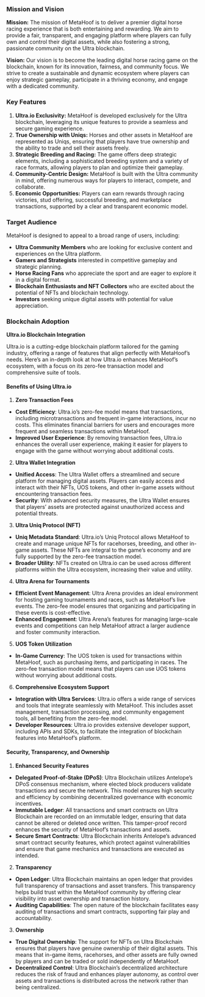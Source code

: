 ### Mission and Vision

**Mission:** The mission of MetaHoof is to deliver a premier digital horse racing experience that is both entertaining
and rewarding. We aim to provide a fair, transparent, and engaging platform where players can fully own and control
their digital assets, while also fostering a strong, passionate community on the Ultra blockchain.

**Vision:** Our vision is to become the leading digital horse racing game on the blockchain, known for its innovation,
fairness, and community focus. We strive to create a sustainable and dynamic ecosystem where players can enjoy strategic
gameplay, participate in a thriving economy, and engage with a dedicated community.

### Key Features

1. **Ultra.io Exclusivity:** MetaHoof is developed exclusively for the Ultra blockchain, leveraging its unique features
   to provide a seamless and secure gaming experience.
2. **True Ownership with Uniqs:** Horses and other assets in MetaHoof are represented as Uniqs, ensuring that players
   have
   true ownership and the ability to trade and sell their assets freely.
3. **Strategic Breeding and Racing:** The game offers deep strategic elements, including a sophisticated breeding system
   and a variety of race formats, allowing players to plan and optimize their gameplay.
4. **Community-Centric Design:** MetaHoof is built with the Ultra community in mind, offering numerous ways for players
   to interact, compete, and collaborate.
5. **Economic Opportunities:** Players can earn rewards through racing victories, stud offering, successful breeding,
   and marketplace
   transactions, supported by a clear and transparent economic model.

### Target Audience

MetaHoof is designed to appeal to a broad range of users, including:

- **Ultra Community Members** who are looking for exclusive content and experiences on the Ultra platform.
- **Gamers and Strategists** interested in competitive gameplay and strategic planning.
- **Horse Racing Fans** who appreciate the sport and are eager to explore it in a digital format.
- **Blockchain Enthusiasts and NFT Collectors** who are excited about the potential of NFTs and blockchain technology.
- **Investors** seeking unique digital assets with potential for value appreciation.

### Blockchain Adoption

**Ultra.io Blockchain Integration**

Ultra.io is a cutting-edge blockchain platform tailored for the gaming industry, offering a range of features that align
perfectly with MetaHoof’s needs. Here’s an in-depth look at how Ultra.io enhances MetaHoof’s ecosystem, with a focus on
its zero-fee transaction model and comprehensive suite of tools.

#### **Benefits of Using Ultra.io**

1. **Zero Transaction Fees**

- **Cost Efficiency**: Ultra.io’s zero-fee model means that transactions, including microtransactions and frequent
  in-game interactions, incur no costs. This eliminates financial barriers for users and encourages more frequent and
  seamless transactions within MetaHoof.
- **Improved User Experience**: By removing transaction fees, Ultra.io enhances the overall user experience, making it
  easier for players to engage with the game without worrying about additional costs.

2. **Ultra Wallet Integration**

- **Unified Access**: The Ultra Wallet offers a streamlined and secure platform for managing digital assets. Players can
  easily access and interact with their NFTs, UOS tokens, and other in-game assets without encountering transaction
  fees.
- **Security**: With advanced security measures, the Ultra Wallet ensures that players’ assets are protected against
  unauthorized access and potential threats.

3. **Ultra Uniq Protocol (NFT)**

- **Uniq Metadata Standard**: Ultra.io’s Uniq Protocol allows MetaHoof to create and manage unique NFTs for racehorses,
  breeding, and other in-game assets. These NFTs are integral to the game’s economy and are fully supported by the
  zero-fee transaction model.
- **Broader Utility**: NFTs created on Ultra.io can be used across different platforms within the Ultra ecosystem,
  increasing their value and utility.

4. **Ultra Arena for Tournaments**

- **Efficient Event Management**: Ultra Arena provides an ideal environment for hosting gaming tournaments and races,
  such as MetaHoof’s live events. The zero-fee model ensures that organizing and participating in these events is
  cost-effective.
- **Enhanced Engagement**: Ultra Arena’s features for managing large-scale events and competitions can help MetaHoof
  attract a larger audience and foster community interaction.

5. **UOS Token Utilization**

- **In-Game Currency**: The UOS token is used for transactions within MetaHoof, such as purchasing items, and
  participating in races. The zero-fee transaction model means that players can use UOS tokens without worrying
  about additional costs.

6. **Comprehensive Ecosystem Support**

- **Integration with Ultra Services**: Ultra.io offers a wide range of services and tools that integrate seamlessly with
  MetaHoof. This includes asset management, transaction processing, and community engagement tools, all benefiting from
  the zero-fee model.
- **Developer Resources**: Ultra.io provides extensive developer support, including APIs and SDKs, to facilitate the
  integration of blockchain features into MetaHoof’s platform.

#### **Security, Transparency, and Ownership**

1. **Enhanced Security Features**

- **Delegated Proof-of-Stake (DPoS)**: Ultra Blockchain utilizes Antelope’s DPoS consensus mechanism, where elected
  block producers validate transactions and secure the network. This model ensures high security and efficiency by
  combining decentralized governance with economic incentives.
- **Immutable Ledger**: All transactions and smart contracts on Ultra Blockchain are recorded on an immutable ledger,
  ensuring that data cannot be altered or deleted once written. This tamper-proof record enhances the security of
  MetaHoof’s transactions and assets.
- **Secure Smart Contracts**: Ultra Blockchain inherits Antelope’s advanced smart contract security features, which
  protect against vulnerabilities and ensure that game mechanics and transactions are executed as intended.

2. **Transparency**

- **Open Ledger**: Ultra Blockchain maintains an open ledger that provides full transparency of transactions and asset
  transfers. This transparency helps build trust within the MetaHoof community by offering clear visibility into asset
  ownership and transaction history.
- **Auditing Capabilities**: The open nature of the blockchain facilitates easy auditing of transactions and smart
  contracts, supporting fair play and accountability.

3. **Ownership**

- **True Digital Ownership**: The support for NFTs on Ultra Blockchain ensures that players have genuine ownership of
  their digital assets. This means that in-game items, racehorses, and other assets are fully owned by players and can
  be traded or sold independently of MetaHoof.
- **Decentralized Control**: Ultra Blockchain’s decentralized architecture reduces the risk of fraud and enhances player
  autonomy, as control over assets and transactions is distributed across the network rather than being centralized.
